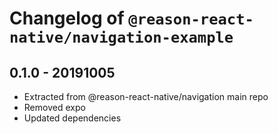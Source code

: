 # Changelog of `@reason-react-native/navigation-example`

## 0.1.0 - 20191005

- Extracted from @reason-react-native/navigation main repo
- Removed expo
- Updated dependencies
